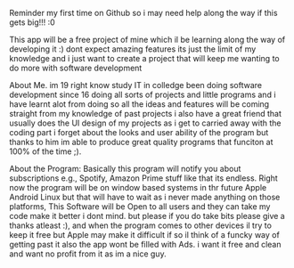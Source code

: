 Reminder my first time on Github so i may need help along the way if this gets big!!! :0

This app will be a free project of mine which il be learning along the way of developing it :) dont expect amazing features its just the limit of my knowledge 
and i just want to create a project that will keep me wanting to do more with software development 

About Me.
im 19 right know study IT in colledge been doing software development since 16 doing all sorts of projects and little programs and i have learnt alot from doing so 
all the ideas and features will be coming straight from my knowledge of past projects i also have a great friend that usually does the UI design of my projects 
as i get to carried away with the coding part i forget about the looks and user ability of the program but thanks to him im able to produce great quality programs 
that funciton at 100% of the time ;).




About the Program:
Basically this program will notify you about subscriptions e.g., Spotify, Amazon Prime stuff like that its endless. Right now the program will be on 
window based systems in thr future Apple Android Linux but that will have to wait as i never made anything on those platforms, This Software will be Open to all
users and they can take my code make it better i dont mind. but please if you do take bits please give a thanks atleast :), and when the program comes to other devices 
il try to keep it free but Apple may make it difficult if so il think of a funcky way of getting past it also the app wont be filled with Ads. i want it free and clean 
and want no profit from it as im a nice guy.





